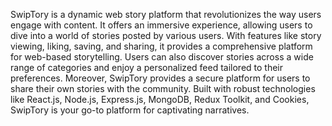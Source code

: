 SwipTory is a dynamic web story platform that revolutionizes the way users engage with content. It offers an immersive experience, allowing users to dive into a world of stories posted by various users. With features like story viewing, liking, saving, and sharing, it provides a comprehensive platform for web-based storytelling. Users can also discover stories across a wide range of categories and enjoy a personalized feed tailored to their preferences. Moreover, SwipTory provides a secure platform for users to share their own stories with the community. Built with robust technologies like React.js, Node.js, Express.js, MongoDB, Redux Toolkit, and Cookies, SwipTory is your go-to platform for captivating narratives.
